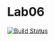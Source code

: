 # Lab06
[![Build Status](https://app.travis-ci.com/OmidLavakhamseh/Lab06.svg?token=s4vxuzFTq8uri1Fp55EK&branch=main)](https://app.travis-ci.com/OmidLavakhamseh/Lab06)
